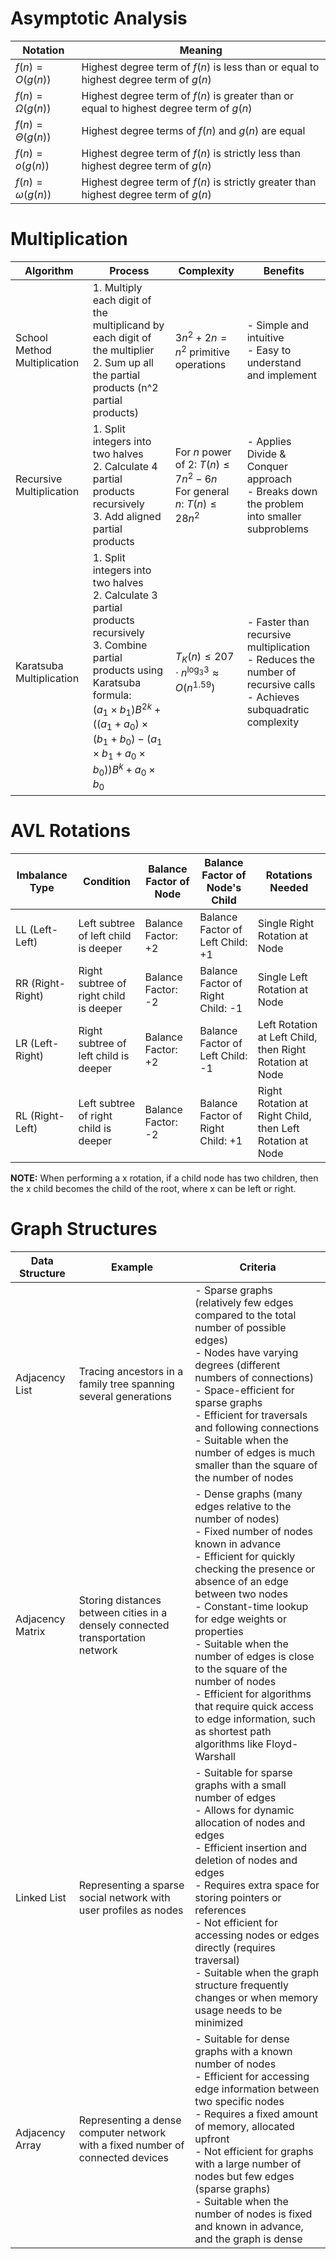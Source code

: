 # Asymptotic Analysis
  
| Notation              | Meaning                                                                                 |
| --------------------- | --------------------------------------------------------------------------------------- |
| $f(n) = O(g(n))$      | Highest degree term of $f(n)$ is less than or equal to highest degree term of $g(n)$    |
| $f(n) = \Omega(g(n))$ | Highest degree term of $f(n)$ is greater than or equal to highest degree term of $g(n)$ |
| $f(n) = \Theta(g(n))$ | Highest degree terms of $f(n)$ and $g(n)$ are equal                                     |
| $f(n) = o(g(n))$      | Highest degree term of $f(n)$ is strictly less than highest degree term of $g(n)$       |
| $f(n) = \omega(g(n))$ | Highest degree term of $f(n)$ is strictly greater than highest degree term of $g(n)$    |
# Multiplication

| Algorithm                    | Process                                                                                                                                                                                                                                                                | Complexity                                                                      | Benefits                                                                                                                |
| ---------------------------- | ---------------------------------------------------------------------------------------------------------------------------------------------------------------------------------------------------------------------------------------------------------------------- | ------------------------------------------------------------------------------- | ----------------------------------------------------------------------------------------------------------------------- |
| School Method Multiplication | 1. Multiply each digit of the multiplicand by each digit of the multiplier<br>2. Sum up all the partial products (n^2 partial products)                                                                                                                                | $3n^2 + 2n = n^2$ primitive operations                                          | - Simple and intuitive<br>- Easy to understand and implement                                                            |
| Recursive Multiplication     | 1. Split integers into two halves<br>2. Calculate 4 partial products recursively<br>3. Add aligned partial products                                                                                                                                                    | For $n$ power of 2: $T(n) \leq 7n^2 - 6n$<br>For general $n$: $T(n) \leq 28n^2$ | - Applies Divide & Conquer approach<br>- Breaks down the problem into smaller subproblems                               |
| Karatsuba Multiplication     | 1. Split integers into two halves<br>2. Calculate 3 partial products recursively<br>3. Combine partial products using Karatsuba formula:<br>   $(a_1 \times b_1) B^{2k} + ((a_1 + a_0) \times (b_1 + b_0) - (a_1 \times b_1 + a_0 \times b_0)) B^{k} + a_0 \times b_0$ | $T_K(n) \leq 207 \cdot n^{\log_3 3} \approx O(n^{1.59})$                        | - Faster than recursive multiplication<br>- Reduces the number of recursive calls<br>- Achieves subquadratic complexity |

# AVL Rotations

| Imbalance Type   | Condition                              | Balance Factor of Node | Balance Factor of Node's Child    | Rotations Needed                                          |
| ---------------- | -------------------------------------- | ---------------------- | --------------------------------- | --------------------------------------------------------- |
| LL (Left-Left)   | Left subtree of left child is deeper   | Balance Factor: +2     | Balance Factor of Left Child: +1  | Single Right Rotation at Node                             |
| RR (Right-Right) | Right subtree of right child is deeper | Balance Factor: -2     | Balance Factor of Right Child: -1 | Single Left Rotation at Node                              |
| LR (Left-Right)  | Right subtree of left child is deeper  | Balance Factor: +2     | Balance Factor of Left Child: -1  | Left Rotation at Left Child, then Right Rotation at Node  |
| RL (Right-Left)  | Left subtree of right child is deeper  | Balance Factor: -2     | Balance Factor of Right Child: +1 | Right Rotation at Right Child, then Left Rotation at Node |
**NOTE:** When performing a x rotation, if a child node has two children, then the x child becomes the child of the root, where x can be left or right. 

# Graph Structures

| Data Structure   | Example                                                                         | Criteria                                                                                                                                                                                                                                                                                                                                                                                                                                                                                                                                                                                                                                                                       |
|------------------|---------------------------------------------------------------------------------|----------------------------------------------------------------------------------------------------------------------------------------------------------------------------------------------------------------------------------------------------------------------------------------------------------------------------------------------------------------------------------------------------------------------------------------------------------------------------------------------------------------------------------------------------------------------------------------------------------------------------------------------------------------------------------|
| Adjacency List   | Tracing ancestors in a family tree spanning several generations                 | - Sparse graphs (relatively few edges compared to the total number of possible edges)<br>- Nodes have varying degrees (different numbers of connections)<br>- Space-efficient for sparse graphs<br>- Efficient for traversals and following connections<br>- Suitable when the number of edges is much smaller than the square of the number of nodes                                                                                                                                                                                                                                                                                                                                 |
| Adjacency Matrix | Storing distances between cities in a densely connected transportation network | - Dense graphs (many edges relative to the number of nodes)<br>- Fixed number of nodes known in advance<br>- Efficient for quickly checking the presence or absence of an edge between two nodes<br>- Constant-time lookup for edge weights or properties<br>- Suitable when the number of edges is close to the square of the number of nodes<br>- Efficient for algorithms that require quick access to edge information, such as shortest path algorithms like Floyd-Warshall                                                                                                                                                                                                   |
| Linked List      | Representing a sparse social network with user profiles as nodes                | - Suitable for sparse graphs with a small number of edges<br>- Allows for dynamic allocation of nodes and edges<br>- Efficient insertion and deletion of nodes and edges<br>- Requires extra space for storing pointers or references<br>- Not efficient for accessing nodes or edges directly (requires traversal)<br>- Suitable when the graph structure frequently changes or when memory usage needs to be minimized                                                                                                                                                                                                                                                              |
| Adjacency Array  | Representing a dense computer network with a fixed number of connected devices  | - Suitable for dense graphs with a known number of nodes<br>- Efficient for accessing edge information between two specific nodes<br>- Requires a fixed amount of memory, allocated upfront<br>- Not efficient for graphs with a large number of nodes but few edges (sparse graphs)<br>- Suitable when the number of nodes is fixed and known in advance, and the graph is dense                                                                                                                                                                                                                                                                                                      |

